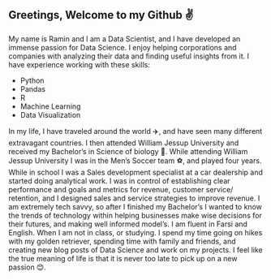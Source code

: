 ## Greetings, Welcome to my Github ✌️
My name is Ramin and I am a Data Scientist, and I have developed an immense passion for Data Science. I enjoy helping corporations and companies with analyzing their data and finding useful insights from it. 
I have experience working with these skills:
* Python
* Pandas
* R
* Machine Learning
* Data Visualization

In my life, I have traveled around the world ✈️, and have seen many different extravagant countries. I then attended William Jessup University and received my Bachelor’s in Science of biology 🧬. While attending William Jessup University I was in the Men’s Soccer team ⚽, and played four years. While in school I was a Sales development specialist at a car dealership and started doing analytical work. I was in control of  establishing clear performance and goals and metrics for revenue, customer service/ retention, and I designed sales and service strategies to improve revenue. I am extremely tech savvy, so after I finished my Bachelor’s I wanted to know the trends of technology within helping businesses make wise decisions for their futures, and making well informed model’s. 
I am fluent in Farsi and English. When I am not in class, or studying. I spend my time going on hikes with my golden retriever, spending time with family and friends, and creating new blog posts of Data Science and work on my projects. I feel like the true meaning of life is that it is never too late to pick up on a new passion 😊. 
